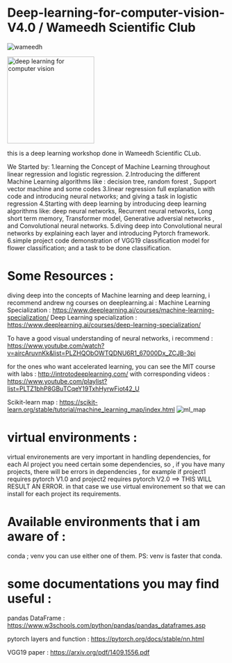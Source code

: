 # Deep-learning-for-computer-vision-V4.0 / Wameedh Scientific Club 



![wameedh](https://github.com/mohauop/Deep-learning-for-computer-vision-V4.0/assets/138127591/3364cc3f-828a-4238-a463-2cfeaee6b0a0)



<img width="200" alt="deep learning for computer vision" src="https://github.com/mohauop/Deep-learning-for-computer-vision-V4.0/assets/138127591/92ebf63f-df4a-46f3-b91b-9b2eba5ecb9c">

this is a deep learning workshop done in Wameedh Scientific CLub.

We Started by:
1.learning the Concept of Machine Learning throughout linear regression and logistic regression.
2.Introducing the different Machine Learning algorithms like : decision tree, random forest , Support vector machine and some codes
3.linear regression full explanation with code and introducing neural networks; and giving a task in logistic regression
4.Starting with deep learning by introducing deep learning algorithms like: deep neural networks, Recurrent neural networks, Long short term memory, Transformer model, Generative adversial networks , and Convolutional neural networks.
5.diving deep into Convolutional neural networks by explaining each layer and introducing Pytorch framework.
6.simple project code demonstration of VGG19 classification model for flower classification; and a task to be done classification.





# Some Resources :

diving deep into the concepts of Machine learning and deep learning, i recommend andrew ng courses on deeplearning.ai :
        Machine Learning Specialization : https://www.deeplearning.ai/courses/machine-learning-specialization/
        Deep Learning specialization : https://www.deeplearning.ai/courses/deep-learning-specialization/

To have a good visual understanding of neural networks, i recommend : https://www.youtube.com/watch?v=aircAruvnKk&list=PLZHQObOWTQDNU6R1_67000Dx_ZCJB-3pi


for the ones who want accelerated learning, you can see the MIT course with labs : http://introtodeeplearning.com/ with corresponding videos : https://www.youtube.com/playlist?list=PLTZ1bhP8GBuTCqeY19TxhHyrwFiot42_U



Scikit-learn map : https://scikit-learn.org/stable/tutorial/machine_learning_map/index.html
![ml_map](https://github.com/mohauop/Deep-learning-for-computer-vision-V4.0/assets/138127591/364cf768-3d8a-4386-a5b3-2c7f5a9f11ba)



# virtual environments :
virtual environements are very important in handling dependencies, for each AI project you need certain some dependencies, so , if you have many projects, there will be errors in dependencies , for example if project1 requires pytorch V1.0 and project2 requires pytorch V2.0 ==> THIS WILL RESULT AN ERROR.
in that case we use virtual environement so that we can install for each project its requirements.
# Available environments that i am aware of :
conda  ; venv 
you can use either one of them.
PS: venv is faster that conda.


# some documentations you may find useful : 
pandas DataFrame : https://www.w3schools.com/python/pandas/pandas_dataframes.asp

pytorch layers and function : https://pytorch.org/docs/stable/nn.html

VGG19 paper : https://arxiv.org/pdf/1409.1556.pdf




